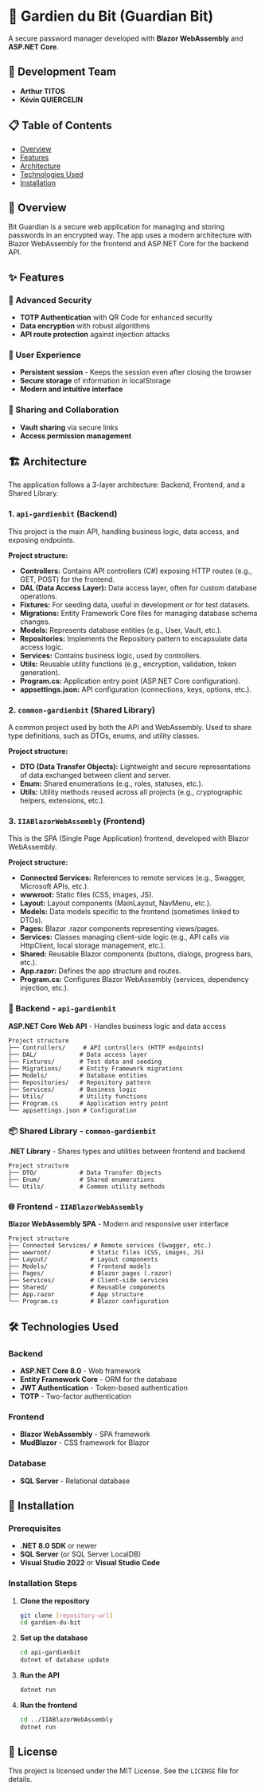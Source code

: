 # 🔐 Gardien du Bit (Guardian Bit)

A secure password manager developed with **Blazor WebAssembly** and **ASP.NET Core**.

## 👥 Development Team

- **Arthur TITOS**
- **Kévin QUIERCELIN**

## 📋 Table of Contents

- [Overview](#-overview)
- [Features](#-features)
- [Architecture](#-architecture)
- [Technologies Used](#-technologies-used)
- [Installation](#-installation)

## 🎯 Overview

Bit Guardian is a secure web application for managing and storing passwords in an encrypted way. The app uses a modern architecture with Blazor WebAssembly for the frontend and ASP.NET Core for the backend API.

## ✨ Features

### 🔐 Advanced Security
- **TOTP Authentication** with QR Code for enhanced security
- **Data encryption** with robust algorithms
- **API route protection** against injection attacks

### 👤 User Experience
- **Persistent session** - Keeps the session even after closing the browser
- **Secure storage** of information in localStorage
- **Modern and intuitive interface**

### 🤝 Sharing and Collaboration
- **Vault sharing** via secure links
- **Access permission management**

## 🏗️ Architecture

The application follows a 3-layer architecture: Backend, Frontend, and a Shared Library.

### 1. `api-gardienbit` (Backend)
This project is the main API, handling business logic, data access, and exposing endpoints.

**Project structure:**
- **Controllers:** Contains API controllers (C#) exposing HTTP routes (e.g., GET, POST) for the frontend.
- **DAL (Data Access Layer):** Data access layer, often for custom database operations.
- **Fixtures:** For seeding data, useful in development or for test datasets.
- **Migrations:** Entity Framework Core files for managing database schema changes.
- **Models:** Represents database entities (e.g., User, Vault, etc.).
- **Repositories:** Implements the Repository pattern to encapsulate data access logic.
- **Services:** Contains business logic, used by controllers.
- **Utils:** Reusable utility functions (e.g., encryption, validation, token generation).
- **Program.cs:** Application entry point (ASP.NET Core configuration).
- **appsettings.json:** API configuration (connections, keys, options, etc.).

### 2. `common-gardienbit` (Shared Library)
A common project used by both the API and WebAssembly. Used to share type definitions, such as DTOs, enums, and utility classes.

**Project structure:**
- **DTO (Data Transfer Objects):** Lightweight and secure representations of data exchanged between client and server.
- **Enum:** Shared enumerations (e.g., roles, statuses, etc.).
- **Utils:** Utility methods reused across all projects (e.g., cryptographic helpers, extensions, etc.).

### 3. `IIABlazorWebAssembly` (Frontend)
This is the SPA (Single Page Application) frontend, developed with Blazor WebAssembly.

**Project structure:**
- **Connected Services:** References to remote services (e.g., Swagger, Microsoft APIs, etc.).
- **wwwroot:** Static files (CSS, images, JS).
- **Layout:** Layout components (MainLayout, NavMenu, etc.).
- **Models:** Data models specific to the frontend (sometimes linked to DTOs).
- **Pages:** Blazor .razor components representing views/pages.
- **Services:** Classes managing client-side logic (e.g., API calls via HttpClient, local storage management, etc.).
- **Shared:** Reusable Blazor components (buttons, dialogs, progress bars, etc.).
- **App.razor:** Defines the app structure and routes.
- **Program.cs:** Configures Blazor WebAssembly (services, dependency injection, etc.).

### 🔧 Backend - `api-gardienbit`
**ASP.NET Core Web API** - Handles business logic and data access

```
Project structure
├── Controllers/     # API controllers (HTTP endpoints)
├── DAL/            # Data access layer
├── Fixtures/       # Test data and seeding
├── Migrations/     # Entity Framework migrations
├── Models/         # Database entities
├── Repositories/   # Repository pattern
├── Services/       # Business logic
├── Utils/          # Utility functions
├── Program.cs      # Application entry point
└── appsettings.json # Configuration
```

### 📦 Shared Library - `common-gardienbit`
**.NET Library** - Shares types and utilities between frontend and backend

```
Project structure
├── DTO/            # Data Transfer Objects
├── Enum/           # Shared enumerations
└── Utils/          # Common utility methods
```

### 🌐 Frontend - `IIABlazorWebAssembly`
**Blazor WebAssembly SPA** - Modern and responsive user interface

```
Project structure
├── Connected Services/ # Remote services (Swagger, etc.)
├── wwwroot/           # Static files (CSS, images, JS)
├── Layout/            # Layout components
├── Models/            # Frontend models
├── Pages/             # Blazor pages (.razor)
├── Services/          # Client-side services
├── Shared/            # Reusable components
├── App.razor          # App structure
└── Program.cs         # Blazor configuration
```

## 🛠️ Technologies Used

### Backend
- **ASP.NET Core 8.0** - Web framework
- **Entity Framework Core** - ORM for the database
- **JWT Authentication** - Token-based authentication
- **TOTP** - Two-factor authentication

### Frontend
- **Blazor WebAssembly** - SPA framework
- **MudBlazor** - CSS framework for Blazor

### Database
- **SQL Server** - Relational database

## 🚀 Installation

### Prerequisites
- **.NET 8.0 SDK** or newer
- **SQL Server** (or SQL Server LocalDB)
- **Visual Studio 2022** or **Visual Studio Code**

### Installation Steps

1. **Clone the repository**
   ```bash
   git clone [repository-url]
   cd gardien-du-bit
   ```

2. **Set up the database**
   ```bash
   cd api-gardienbit
   dotnet ef database update
   ```

3. **Run the API**
   ```bash
   dotnet run
   ```

4. **Run the frontend**
   ```bash
   cd ../IIABlazorWebAssembly
   dotnet run
   ```

## 📄 License

This project is licensed under the MIT License. See the `LICENSE` file for details.



